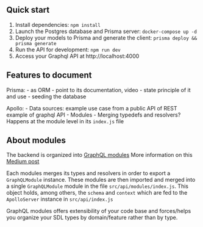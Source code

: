 ## Quick start

1. Install dependencies: `npm install`
2. Launch the Postgres database and Prisma server: `docker-compose up -d`
3. Deploy your models to Prisma and generate the client: `prisma deploy && prisma generate`
4. Run the API for development: `npm run dev`
5. Access your Graphql API at http://localhost:4000

## Features to document

Prisma:
	- as ORM
	- point to its documentation, video
	- state principle of it and use
	- seeding the database

Apollo:
	- Data sources:
example use case from a public API of REST
example of graphql API
	- Modules
	- Merging typedefs and resolvers? Happens at the module level in its `index.js` file

## About modules

The backend is organized into [GraphQL modules](https://graphql-modules.com/)
More information on this [Medium post](https://medium.com/the-guild/graphql-modules-feature-based-graphql-modules-at-scale-2d7b2b0da6da)

Each modules merges its types and resolvers in order to export a `GraphQLModule` instance. These modules are then imported and merged into a single `GraphQLModule` module in the file `src/api/modules/index.js`. This object holds, among others, the `schema` and `context` which are fed to the `ApolloServer` instance in `src/api/index.js`

GraphQL modules offers extensibility of your code base and forces/helps you organize your SDL types by domain/feature rather than by type.

